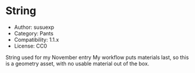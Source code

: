 # String

* Author: susuexp
* Category: Pants
* Compatibility: 1.1.x
* License: CC0

String used for my November entry
My workflow puts materials last, so this is a geometry asset, with no usable material out of the box.

